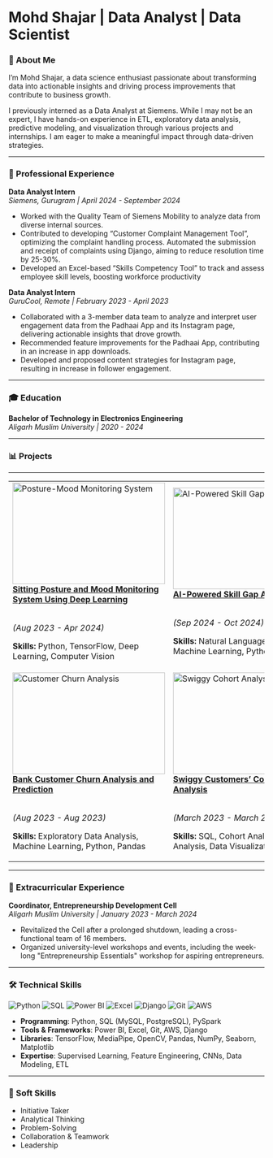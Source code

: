 # Mohd Shajar | Data Analyst | Data Scientist 

### 🚀 About Me

I’m Mohd Shajar, a data science enthusiast passionate about transforming data into actionable insights and driving process improvements that contribute to business growth.

I previously interned as a Data Analyst at Siemens. While I may not be an expert, I have hands-on experience in ETL, exploratory data analysis, predictive modeling, and visualization through various projects and internships. I am eager to make a meaningful impact through data-driven strategies.

---

### 💼 Professional Experience

**Data Analyst Intern**  
*Siemens, Gurugram | April 2024 - September 2024*  
- Worked with the Quality Team of Siemens Mobility to analyze data from diverse internal sources.
- Contributed to developing “Customer Complaint Management Tool”, optimizing the complaint handling process. Automated the submission and receipt of complaints using Django, aiming to reduce resolution time by 25-30%.
- Developed an Excel-based “Skills Competency Tool” to track and assess employee skill levels, boosting workforce productivity 

**Data Analyst Intern**  
*GuruCool, Remote | February 2023 - April 2023*  
- Collaborated with a 3-member data team to analyze and interpret user engagement data from the Padhaai App and its  Instagram page, delivering actionable insights that drove growth.  
- Recommended feature improvements for the Padhaai App, contributing in an increase in app downloads.  
- Developed and proposed content strategies for Instagram page, resulting in increase in follower engagement.

---

### 🎓 Education

**Bachelor of Technology in Electronics Engineering**  
*Aligarh Muslim University | 2020 - 2024*

--- 
### 📊 Projects
---
<table>
  <tr>
    <td>
      <a href="https://github.com/Shajar87/Posture-Mood-Monitoring-System-Using-Deep-Learning">
        <img src="https://github.com/Shajar87/Posture-Mood-Monitoring-System-Using-Deep-Learning/blob/main/mood%26posture.png" alt="Posture-Mood Monitoring System" style="width:300px; height:200px; object-fit:cover;" />
      </a>
      <br />
      <b><a href="https://github.com/Shajar87/Posture-Mood-Monitoring-System-Using-Deep-Learning">Sitting Posture and Mood Monitoring System Using Deep Learning</a></b>
      <br /><br />
      <p><i>(Aug 2023 - Apr 2024)</i></p>
      <p><b>Skills:</b> Python, TensorFlow, Deep Learning, Computer Vision</p>
    </td>
    <td>
      <a href="https://github.com/Shajar87/Resume-Analyzer-/tree/main">
        <img src="https://github.com/Shajar87/Resume-Analyzer-/blob/main/rag_flowchart.png" alt="AI-Powered Skill Gap Analyzer" style="width:300px; height:200px; object-fit:cover;" />
      </a>
      <br />
      <b><a href="https://github.com/Shajar87/Resume-Analyzer-/tree/main">AI-Powered Skill Gap Analyzer</a></b>
      <br /><br />
      <p><i>(Sep 2024 - Oct 2024)</i></p>
      <p><b>Skills:</b> Natural Language Processing, Machine Learning, Python, Streamlit</p>
    </td>
  </tr>
  <tr>
    <td>
      <a href="https://github.com/Shajar87/Customer_Churn_EDA_Prediction">
        <img src="https://github.com/Shajar87/Projects-Files/blob/main/customer-churn.png" alt="Customer Churn Analysis" style="width:300px; height:200px; object-fit:cover;" />
      </a>
      <br />
      <b><a href="https://github.com/Shajar87/Customer_Churn_EDA_Prediction">Bank Customer Churn Analysis and Prediction</a></b>
      <br /><br />
      <p><i>(Aug 2023 - Aug 2023)</i></p>
      <p><b>Skills:</b> Exploratory Data Analysis, Machine Learning, Python, Pandas</p>
    </td>
    <td>
      <a href="https://github.com/Shajar87/Swiggy-Case-Study-using-SQL">
        <img src="https://github.com/Shajar87/Projects-Files/blob/main/swiggy-case-study.png" alt="Swiggy Cohort Analysis" style="width:300px; height:200px; object-fit:cover;" />
      </a>
      <br />
      <b><a href="https://github.com/Shajar87/Swiggy-Case-Study-using-SQL">Swiggy Customers’ Cohort/Retention Analysis</a></b>
      <br /><br />
      <p><i>(March 2023 - March 2023)</i></p>
      <p><b>Skills:</b> SQL, Cohort Analysis, Retention Analysis, Data Visualization</p>
    </td>
  </tr>
</table>

---

### 🌟 Extracurricular Experience

**Coordinator, Entrepreneurship Development Cell**  
*Aligarh Muslim University | January 2023 - March 2024*  
- Revitalized the Cell after a prolonged shutdown, leading a cross-functional team of 16 members.  
- Organized university-level workshops and events, including the week-long "Entrepreneurship Essentials" workshop for aspiring entrepreneurs.

---

### 🛠️ Technical Skills

![Python](https://img.shields.io/badge/Python-3776AB?style=for-the-badge&logo=python&logoColor=white)
![SQL](https://img.shields.io/badge/SQL-4479A1?style=for-the-badge&logo=postgresql&logoColor=white)
![Power BI](https://img.shields.io/badge/PowerBI-F2C811?style=for-the-badge&logo=powerbi&logoColor=white)
![Excel](https://img.shields.io/badge/Excel-217346?style=for-the-badge&logo=microsoft-excel&logoColor=white)
![Django](https://img.shields.io/badge/Django-092E20?style=for-the-badge&logo=django&logoColor=white)
![Git](https://img.shields.io/badge/Git-F05032?style=for-the-badge&logo=git&logoColor=white)
![AWS](https://img.shields.io/badge/AWS-FF9900?style=for-the-badge&logo=amazonaws&logoColor=white)

- **Programming**: Python, SQL (MySQL, PostgreSQL), PySpark
- **Tools & Frameworks**: Power BI, Excel, Git, AWS, Django
- **Libraries**: TensorFlow, MediaPipe, OpenCV, Pandas, NumPy, Seaborn, Matplotlib
- **Expertise**: Supervised Learning, Feature Engineering, CNNs, Data Modeling, ETL

---

### 🤝 Soft Skills

- Initiative Taker  
- Analytical Thinking  
- Problem-Solving  
- Collaboration & Teamwork  
- Leadership

